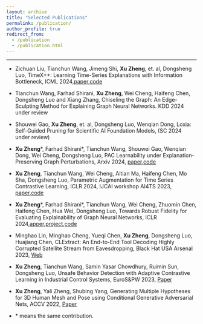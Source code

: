 ```yaml
---
layout: archive
title: "Selected Publications"
permalink: /publication/
author_profile: true
redirect_from:
  - /publication
  - /publication.html
---
```


-------

- Zichuan Liu, Tianchun Wang, Jimeng Shi, **Xu Zheng**, et. al, Dongsheng Luo, TimeX++: Learning Time-Series Explanations with Information Bottleneck, ICML 2024,[paper](https://arxiv.org/html/2405.09308v1),[code](https://github.com/zichuan-liu/TimeXplusplus) 

- Tianchun Wang, Farhad Shirani, **Xu Zheng**, Wei Cheng, Haifeng Chen, Dongsheng Luo and Xiang Zhang, Chiseling the Graph: An Edge-Sculpting Method for Explaining Graph Neural Networks. KDD 2024 under review

- Shouwei Gao, **Xu Zheng**, et. al, Dongsheng Luo, Wenqian Dong, Loxia: Self-Guided Pruning for Scientific AI Foundation Models, (SC 2024 under review) 

- **Xu Zheng**\*, Farhad Shirani\*, Tianchun Wang, Shouwei Gao, Wenqian Dong, Wei Cheng, Dongsheng Luo, PAC Learnability under Explanation-Preserving Graph Perturbations, Arxiv 2024, [paper](https://arxiv.org/abs/2402.05039),[code](https://github.com/AslanDing/forICML24)

- **Xu Zheng**, Tianchun Wang, Wei Cheng, Aitian Ma, Haifeng Chen, Mo Sha, Dongsheng Luo, Parametric Augmentation for Time Series Contrastive Learning, ICLR 2024, IJCAI workshop AI4TS 2023, [paper](https://openreview.net/pdf?id=EIPLdFy3vp),[code](https://github.com/AslanDing/AutoTCL)

- **Xu Zheng**\*, Farhad Shirani\*, Tianchun Wang, Wei Cheng, Zhuomin Chen, Haifeng Chen, Hua Wei, Dongsheng Luo, Towards Robust Fidelity for Evaluating Explainability of Graph Neural Networks, ICLR 2024,[apper](https://openreview.net/pdf?id=up6hr4hIQH),[project](trustai4s-lab.github.io/fidelity.html),[code](https://github.com/AslanDing/Fidelity)

- Minghao Lin, Minghao Cheng, Yueqi Chen, **Xu Zheng**, Dongsheng Luo, Huajiang Chen, CLExtract: An End-to-End Tool Decoding Highly Corrupted Satellite Stream from Eavesdropping, Black Hat USA Arsenal 2023, [Web](https://www.blackhat.com/us-23/arsenal/schedule/#clextract-an-end-to-end-tool-decoding-highly-corrupted-satellite-stream-from-eavesdropping-31622)

- **Xu Zheng**, Tianchun Wang, Samin Yasar Chowdhury, Ruimin Sun, Dongsheng Luo, Unsafe Behavior Detection with Adaptive Contrastive Learning in Industrial Control Systems, EuroS&PW 2023, [Paper](https://ieeexplore.ieee.org/document/10190657)

- **Xu Zheng**, Yali Zheng, Shubing Yang, Generating Multiple Hypotheses for 3D Human Mesh and Pose using Conditional Generative Adversarial Nets, ACCV 2022, [Paper](https://openaccess.thecvf.com/content/ACCV2022/papers/Zheng_Generating_Multiple_Hypotheses_for_3D_Human_Mesh_and_Pose_using_ACCV_2022_paper.pdf)

- \* means the same contribution. 
